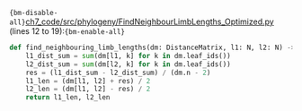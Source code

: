 `{bm-disable-all}`[ch7_code/src/phylogeny/FindNeighbourLimbLengths_Optimized.py](ch7_code/src/phylogeny/FindNeighbourLimbLengths_Optimized.py) (lines 12 to 19):`{bm-enable-all}`

```python
def find_neighbouring_limb_lengths(dm: DistanceMatrix, l1: N, l2: N) -> tuple[float, float]:
    l1_dist_sum = sum(dm[l1, k] for k in dm.leaf_ids())
    l2_dist_sum = sum(dm[l2, k] for k in dm.leaf_ids())
    res = (l1_dist_sum - l2_dist_sum) / (dm.n - 2)
    l1_len = (dm[l1, l2] + res) / 2
    l2_len = (dm[l1, l2] - res) / 2
    return l1_len, l2_len
```